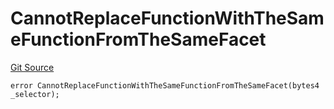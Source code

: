 # CannotReplaceFunctionWithTheSameFunctionFromTheSameFacet
[Git Source](https://github.com/thrackle-io/rules-protocol/blob/ca661487b49e5b916c4fa8811d6bdafbe530a6c8/src/diamond/core/DiamondCut/DiamondCutLib.sol)


```solidity
error CannotReplaceFunctionWithTheSameFunctionFromTheSameFacet(bytes4 _selector);
```

